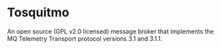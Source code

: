 Tosquitmo
=========

An open source (GPL v2.0 licensed) message broker that implements the MQ Telemetry Transport protocol versions 3.1 and 3.1.1. 
